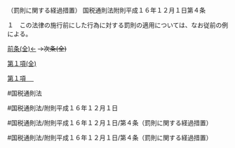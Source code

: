 （罰則に関する経過措置）
国税通則法附則平成１６年１２月１日第４条

１　この法律の施行前にした行為に対する罰則の適用については、なお従前の例による。

[前条(全)←](国税通則法＿＿＿＿附則平成１６年１２月１日第１条_.md)  ~~→次条(全)~~

[第１項(全)](国税通則法＿＿＿＿附則平成１６年１２月１日第４条第１項_.md)  

[第１項 　 ](国税通則法＿＿＿＿附則平成１６年１２月１日第４条第１項.md)  

#国税通則法

#国税通則法/附則平成１６年１２月１日

#国税通則法/附則平成１６年１２月１日/第４条（罰則に関する経過措置）

#国税通則法/附則平成１６年１２月１日/第４条（罰則に関する経過措置）

